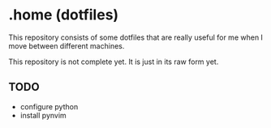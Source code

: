 # .home (dotfiles)

This repository consists of some dotfiles that
are really useful for me when I move between
different machines.

This repository is not complete yet. It is
just in its raw form yet.

## TODO
- configure python
- install pynvim
